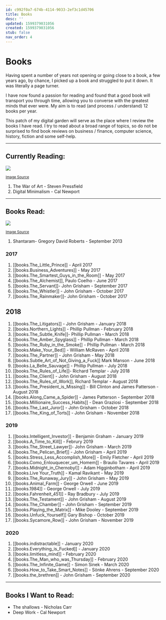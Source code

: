 ```yaml
---
id: c992f0a7-674b-4114-9033-2ef3c1d45706
title: Books
desc: ''
updated: 1599379031056
created: 1599379031056
stub: false
nav_order: 4
---
```


# Books

Having spent a number of years not opening or going close to a book, a few years ago, by chance, I picked up a book and struggled to put it down. It was literally a page turner.

I have now found a passion for reading and found that a good book will transport you through time, allowing you to converse with the greatest minds that ever were. My aim is to read (and process / understand) 12 books per year.

This patch of my digital garden will serve as the place where I review the books I have read. I try to read about a broad range of topics, so do not be surprised to find book reviews on business / finance, computer science, history, fiction and some self-help. 


--- 
## Currently Reading:

<img style="max-width: 400px;" src="https://images.unsplash.com/photo-1527554677374-236d3bc88a34?ixlib=rb-1.2.1&ixid=eyJhcHBfaWQiOjEyMDd9&auto=format&fit=crop&w=1267&q=80"/>  

<sup><a href="https://unsplash.com/photos/NN3bYSPU2tQ" target="_blank">Image Source</a></sup>

1. The War of Art - Steven Pressfield
2. Digital Minimalism - Cal Newport


--- 
## Books Read:


<img style="max-width: 400px;" src="https://images.unsplash.com/photo-1524995997946-a1c2e315a42f?ixlib=rb-1.2.1&ixid=eyJhcHBfaWQiOjEyMDd9&auto=format&fit=crop&w=1350&q=80"/> 

<sup><a href="https://unsplash.com/photos/2JIvboGLeho" target="_blank">Image Source</a></sup>

1. Shantaram- Gregory David Roberts - September 2013

### 2017

1. [[books.The_Little_Prince]] - April 2017
3. [[books.Business_Adventures]] - May 2017
4. [[books.The_Smartest_Guys_in_the_Room]] -  May 2017
5. [[books.The_Alchemist]], Paulo Coelho -  June 2017
6. [[books.The_Servant]]- John Grisham  - September 2017
7. [[books.The_Whistler]] - John Grisham - October 2017
8. [[books.The_Rainmaker]]- John Grisham  - October 2017

## 2018

1. [[books.The_Litigators]] - John Grisham - January 2018
2. [[books.Northern_Lights]] - Phillip Pullman - February 2018
3. [[books.The_Subtle_Knife]]- Phillip Pullman - March 2018
4. [[books.The_Amber_Spyglass]] - Phillip Pullman - March 2018
5. [[books.The_Ruby_in_the_Smoke]] - Phillip Pullman - March 2018
6. [[books.Make_Your_Bed]] - William McRaven - April 2018
7. [[books.The_Partner]] - John Grisham - May 2018
8. [[books.Subtle_Art_of_Not_Giving_a_Fuck]] Mark Manson - June 2018
9. [[books.La_Belle_Sauvage]] - Phillip Pullman - July 2018
10. [[books.The_Rules_of_Life]]- Richard Templar - July 2018
11. [[books.The_Client]] - John Grisham - August 2018
12. [[books.The_Rules_of_Work]], Richard Templar - August 2018
13. [[books.The_President_is_Missing]] - Bill Clinton and James Patterson - August 2018
14. [[books.Along_Came_a_Spider]] - James Patterson - September 2018
15. [[books.Millionaire_Success_Habits]] - Dean Graziosi - September 2018
16. [[books.The_Last_Juror]] - John Grisham - October 2018
17. [[books.The_King_of_Torts]] - John Grisham - November 2018

### 2019

1. [[books.Intelligent_Investor]] - Benjamin Graham - January 2019
2. [[books.A_Time_to_Kill]] - Februry 2019
3. [[books.The_Street_Lawyer]]- John Grisham  - March 2019
4. [[books.The_Pelican_Brief]] - John Grisham - April 2019
5. [[books.Stress_Less_Accomplish_More]] - Emily Fletcher - April 2019
6. [[books.Como_Enlouquecer_um_Homem]] - Braulio Tavares - April 2019
7. [[books.Midnight_in_Chernobyl]] - Adam Higginbotham - April 2019
8. [[books.Live Your_Truth]] - Kamal Ravikant - May 2019
9. [[books.The_Runaway_Jury]] - John Grisham - May 2019
10. [[books.Animal_Farm]] - George Orwell - June 2019
11. [[books.1984]] - George Orwell - July 2019
12. [[books.Fahrenheit_451]] - Ray Bradbury - July 2019
13. [[books.The_Testament]] - John Grisham - August 2019
14. [[books.The_Chamber]] - John Grisham - September 2019
15. [[books.Playing_the_Matrix]] - Mike Dooley - September 2019
16. [[books.Unfuck_Yourself]] Gary Bishop - October 2019
17. [[books.Sycamore_Row]] - John Grisham - November 2019

### 2020

1. [[books.indistractable]] - January 2020
2. [[books.Everything_is_Fucked]] - January 2020
3. [[books.limitless_mind]] - February 2020
4. [[books.The_Man_who_was_Thursday]] - February 2020
5. [[books.The_Infinite_Game]] - Simon Sinek - March 2020
6. [[books.How_to_Take_Smart_Notes]] - Sönke Ahrens - September 2020
7. [[books.the_brethren]] - John Grisham - September 2020

--- 
## Books I Want to Read: 

- The shallows - Nicholas Carr
- Deep Work - Cal Newport

